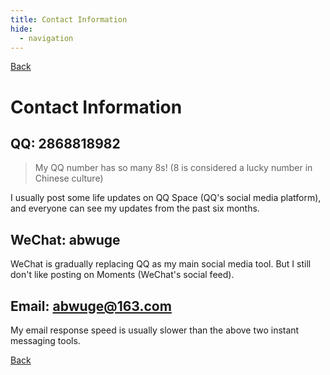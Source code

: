 ```yaml
---
title: Contact Information
hide:
  - navigation
---
```


[Back](personal_information.md)

# Contact Information

## QQ: 2868818982

> My QQ number has so many 8s! (8 is considered a lucky number in Chinese culture)

I usually post some life updates on QQ Space (QQ's social media platform), and everyone can see my updates from the past six months.

## WeChat: abwuge

WeChat is gradually replacing QQ as my main social media tool. But I still don't like posting on Moments (WeChat's social feed).

## Email: abwuge@163.com

My email response speed is usually slower than the above two instant messaging tools.

[Back](personal_information.md)
